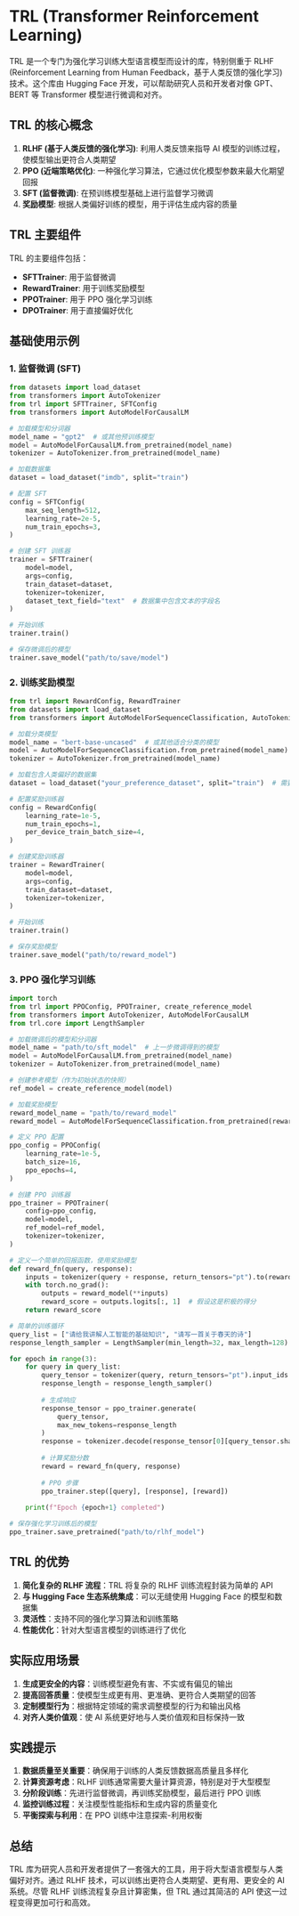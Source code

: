 # TRL (Transformer Reinforcement Learning)

TRL 是一个专门为强化学习训练大型语言模型而设计的库，特别侧重于 RLHF (Reinforcement Learning from Human Feedback，基于人类反馈的强化学习) 技术。这个库由 Hugging Face 开发，可以帮助研究人员和开发者对像 GPT、BERT 等 Transformer 模型进行微调和对齐。

## TRL 的核心概念

1. **RLHF (基于人类反馈的强化学习)**: 利用人类反馈来指导 AI 模型的训练过程，使模型输出更符合人类期望
2. **PPO (近端策略优化)**: 一种强化学习算法，它通过优化模型参数来最大化期望回报
3. **SFT (监督微调)**: 在预训练模型基础上进行监督学习微调
4. **奖励模型**: 根据人类偏好训练的模型，用于评估生成内容的质量

## TRL 主要组件

TRL 的主要组件包括：

- **SFTTrainer**: 用于监督微调
- **RewardTrainer**: 用于训练奖励模型
- **PPOTrainer**: 用于 PPO 强化学习训练
- **DPOTrainer**: 用于直接偏好优化

## 基础使用示例

### 1. 监督微调 (SFT)

```python
from datasets import load_dataset
from transformers import AutoTokenizer
from trl import SFTTrainer, SFTConfig
from transformers import AutoModelForCausalLM

# 加载模型和分词器
model_name = "gpt2"  # 或其他预训练模型
model = AutoModelForCausalLM.from_pretrained(model_name)
tokenizer = AutoTokenizer.from_pretrained(model_name)

# 加载数据集
dataset = load_dataset("imdb", split="train")

# 配置 SFT
config = SFTConfig(
    max_seq_length=512,
    learning_rate=2e-5,
    num_train_epochs=3,
)

# 创建 SFT 训练器
trainer = SFTTrainer(
    model=model,
    args=config,
    train_dataset=dataset,
    tokenizer=tokenizer,
    dataset_text_field="text"  # 数据集中包含文本的字段名
)

# 开始训练
trainer.train()

# 保存微调后的模型
trainer.save_model("path/to/save/model")
```

### 2. 训练奖励模型

```python
from trl import RewardConfig, RewardTrainer
from datasets import load_dataset
from transformers import AutoModelForSequenceClassification, AutoTokenizer

# 加载分类模型
model_name = "bert-base-uncased"  # 或其他适合分类的模型
model = AutoModelForSequenceClassification.from_pretrained(model_name)
tokenizer = AutoTokenizer.from_pretrained(model_name)

# 加载包含人类偏好的数据集
dataset = load_dataset("your_preference_dataset", split="train")  # 需要包含正向和负向回答对

# 配置奖励训练器
config = RewardConfig(
    learning_rate=1e-5,
    num_train_epochs=1,
    per_device_train_batch_size=4,
)

# 创建奖励训练器
trainer = RewardTrainer(
    model=model,
    args=config,
    train_dataset=dataset,
    tokenizer=tokenizer,
)

# 开始训练
trainer.train()

# 保存奖励模型
trainer.save_model("path/to/reward_model")
```

### 3. PPO 强化学习训练

```python
import torch
from trl import PPOConfig, PPOTrainer, create_reference_model
from transformers import AutoTokenizer, AutoModelForCausalLM
from trl.core import LengthSampler

# 加载微调后的模型和分词器
model_name = "path/to/sft_model"  # 上一步微调得到的模型
model = AutoModelForCausalLM.from_pretrained(model_name)
tokenizer = AutoTokenizer.from_pretrained(model_name)

# 创建参考模型（作为初始状态的快照）
ref_model = create_reference_model(model)

# 加载奖励模型
reward_model_name = "path/to/reward_model"
reward_model = AutoModelForSequenceClassification.from_pretrained(reward_model_name)

# 定义 PPO 配置
ppo_config = PPOConfig(
    learning_rate=1e-5,
    batch_size=16,
    ppo_epochs=4,
)

# 创建 PPO 训练器
ppo_trainer = PPOTrainer(
    config=ppo_config,
    model=model,
    ref_model=ref_model,
    tokenizer=tokenizer,
)

# 定义一个简单的回报函数，使用奖励模型
def reward_fn(query, response):
    inputs = tokenizer(query + response, return_tensors="pt").to(reward_model.device)
    with torch.no_grad():
        outputs = reward_model(**inputs)
        reward_score = outputs.logits[:, 1]  # 假设这是积极的得分
    return reward_score

# 简单的训练循环
query_list = ["请给我讲解人工智能的基础知识", "请写一首关于春天的诗"]
response_length_sampler = LengthSampler(min_length=32, max_length=128)

for epoch in range(3):
    for query in query_list:
        query_tensor = tokenizer(query, return_tensors="pt").input_ids
        response_length = response_length_sampler()
        
        # 生成响应
        response_tensor = ppo_trainer.generate(
            query_tensor, 
            max_new_tokens=response_length
        )
        response = tokenizer.decode(response_tensor[0][query_tensor.shape[1]:])
        
        # 计算奖励分数
        reward = reward_fn(query, response)
        
        # PPO 步骤
        ppo_trainer.step([query], [response], [reward])
        
    print(f"Epoch {epoch+1} completed")

# 保存强化学习训练后的模型
ppo_trainer.save_pretrained("path/to/rlhf_model")
```

## TRL 的优势

1. **简化复杂的 RLHF 流程**：TRL 将复杂的 RLHF 训练流程封装为简单的 API
2. **与 Hugging Face 生态系统集成**：可以无缝使用 Hugging Face 的模型和数据集
3. **灵活性**：支持不同的强化学习算法和训练策略
4. **性能优化**：针对大型语言模型的训练进行了优化

## 实际应用场景

1. **生成更安全的内容**：训练模型避免有害、不实或有偏见的输出
2. **提高回答质量**：使模型生成更有用、更准确、更符合人类期望的回答
3. **定制模型行为**：根据特定领域的需求调整模型的行为和输出风格
4. **对齐人类价值观**：使 AI 系统更好地与人类价值观和目标保持一致

## 实践提示

1. **数据质量至关重要**：确保用于训练的人类反馈数据高质量且多样化
2. **计算资源考虑**：RLHF 训练通常需要大量计算资源，特别是对于大型模型
3. **分阶段训练**：先进行监督微调，再训练奖励模型，最后进行 PPO 训练
4. **监控训练过程**：关注模型性能指标和生成内容的质量变化
5. **平衡探索与利用**：在 PPO 训练中注意探索-利用权衡

## 总结

TRL 库为研究人员和开发者提供了一套强大的工具，用于将大型语言模型与人类偏好对齐。通过 RLHF 技术，可以训练出更符合人类期望、更有用、更安全的 AI 系统。尽管 RLHF 训练流程复杂且计算密集，但 TRL 通过其简洁的 API 使这一过程变得更加可行和高效。